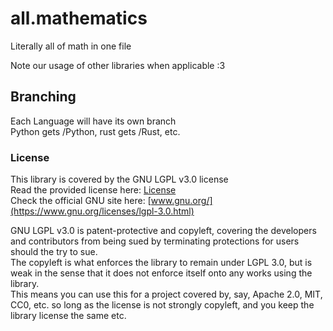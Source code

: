 # all.mathematics  
Literally all of math in one file  

Note our usage of other libraries when applicable :3  

## Branching

Each Language will have its own branch  
Python gets /Python, rust gets /Rust, etc.

### License  

This library is covered by the GNU LGPL v3.0 license    
Read the provided license here: [License](/LICENSE)  
Check the official GNU site here: [www.gnu.org/](https://www.gnu.org/licenses/lgpl-3.0.html)  

GNU LGPL v3.0 is patent-protective and copyleft, covering the developers and contributors from being sued by terminating protections for users should the try to sue.  
The copyleft is what enforces the library to remain under LGPL 3.0, but is weak in the sense that it does not enforce itself onto any works using the library.  
This means you can use this for a project covered by, say, Apache 2.0, MIT, CC0, etc. so long as the license is not strongly copyleft, and you keep the library license the same etc.  
